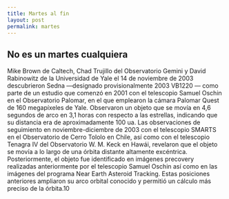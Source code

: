 ```yaml
---
title: Martes al fin
layout: post
permalink: martes
---
```


## No es un martes cualquiera

Mike Brown de Caltech, Chad Trujillo del Observatorio Gemini y David Rabinowitz de la Universidad de Yale el 14 de noviembre de 2003 descubrieron Sedna —designado provisionalmente 2003 VB1220​ — como parte de un estudio que comenzó en 2001 con el telescopio Samuel Oschin en el Observatorio Palomar, en el que emplearon la cámara Palomar Quest de 160 megapíxeles de Yale. Observaron un objeto que se movía en 4,6 segundos de arco en 3,1 horas con respecto a las estrellas, indicando que su distancia era de aproximadamente 100 ua. Las observaciones de seguimiento en noviembre-diciembre de 2003 con el telescopio SMARTS en el Observatorio de Cerro Tololo en Chile, así como con el telescopio Tenagra IV del Observatorio W. M. Keck en Hawái, revelaron que el objeto se movía a lo largo de una órbita distante altamente excéntrica. Posteriormente, el objeto fue identificado en imágenes precovery realizadas anteriormente por el telescopio Samuel Oschin así como en las imágenes del programa Near Earth Asteroid Tracking. Estas posiciones anteriores ampliaron su arco orbital conocido y permitió un cálculo más preciso de la órbita.10